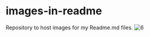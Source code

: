 # images-in-readme
Repository to host images for my Readme.md files.
![6](https://github.com/Michael-Bez/images-in-readme/assets/161846061/da1b21a3-6a3c-4592-a551-9c8a503a18e7)
